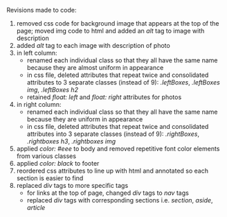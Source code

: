 Revisions made to code:

1. removed css code for background image that appears at the top of the page; moved img code to html and added an *alt* tag to image with description
1. added *alt* tag to each image with description of photo
1. in left column:
    * renamed each individual class so that they all have the same name because they are almost uniform in appearance
    * in css file, deleted attributes that repeat twice and consolidated attributes to 3 separate classes (instead of 9): *.leftBoxes*, *.leftBoxes img*, *.leftBoxes h2*
    * retained *float: left* and *float: right* attributes for photos
1. in right column:
    * renamed each individual class so that they all have the same name because they are uniform in appearance
    * in css file, deleted attributes that repeat twice and consolidated attributes into 3 separate classes (instead of 9): *.rightBoxes*, *.rightboxes h3*, *.rightboxes img*
1. applied *color: #eee* to body and removed repetitive font color elements from various classes
1. applied *color: black* to footer
1. reordered css attributes to line up with html and annotated so each section is easier to find
1. replaced *div* tags to more specific tags
    * for links at the top of page, changed *div* tags to *nav* tags
    * replaced *div* tags with corresponding sections i.e. *section*, *aside*, *article*
